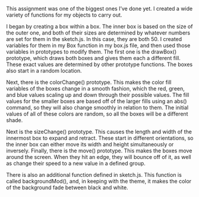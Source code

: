 This assignment was one of the biggest ones I’ve done yet. I created a wide variety of functions for my objects to carry out.

I began by creating a box within a box. The inner box is based on the size of the outer one, and both of their sizes are determined by whatever numbers are set for them in the sketch.js. In this case, they are both 50. I created variables for them in my Box function in my box.js file, and then used those variables in prototypes to modify them. The first one is the drawBox() prototype, which draws both boxes and gives them each a different fill. These exact values are determined by other prototype functions. The boxes also start in a random location.

Next, there is the colorChange() prototype. This makes the color fill variables of the boxes change in a smooth fashion, which the red, green, and blue values scaling up and down through their possible values. The fill values for the smaller boxes are based off of the larger fills using an abs() command, so they will also change smoothly in relation to them. The initial values of all of these colors are random, so all the boxes will be a different shade.

Next is the sizeChange() prototype. This causes the length and width of the innermost box to expand and retract. These start in different orientations, so the inner box can either move its width and height simultaneously or inversely. Finally, there is the move() prototype. This makes the boxes move around the screen. When they hit an edge, they will bounce off of it, as well as change their speed to a new value in a defined group.

There is also an additional function defined in sketch.js. This function is called backgroundMod(), and, in keeping with the theme, it makes the color of the background fade between black and white.
